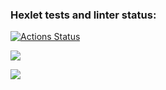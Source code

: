 ### Hexlet tests and linter status:
[![Actions Status](https://github.com/DanyaPos/php-project-45/actions/workflows/hexlet-check.yml/badge.svg)](https://github.com/DanyaPos/php-project-45/actions)

<a href="https://codeclimate.com/github/DanyaPos/php-project-45/maintainability"><img src="https://api.codeclimate.com/v1/badges/6ac2e2f3d21a9c2c6357/maintainability" /></a>

<a href="https://asciinema.org/a/urDoMmXIZd647DQkTgL5EKPZc" target="_blank"><img src="https://asciinema.org/a/urDoMmXIZd647DQkTgL5EKPZc.svg" /></a>